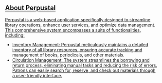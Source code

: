<a href="https://perpustal.vercel.app/">

<p align="center">


## About Perpustal

Perpustal is a web-based application specifically designed to streamline library operations, enhance user services, and optimize data management. This comprehensive system encompasses a suite of functionalities, including:
- Inventory Management: Perpustal meticulously maintains a detailed inventory of all library resources, ensuring accurate tracking and management of books, periodicals, and other materials.
- Circulation Management: The system streamlines the borrowing and return process, eliminating manual tasks and reducing the risk of errors. Patrons can easily search for, reserve, and check out materials through a user-friendly interface.



